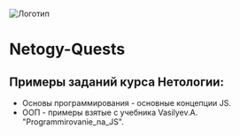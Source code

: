 ![Логотип](https://cdn.picodi.com/kz/files/shop-description/n/netology/netology-logo.png)
# Netogy-Quests
## Примеры заданий курса Нетологии:
* Основы программирования - основные концепции JS.
* ООП - примеры взятые с учебника Vasilyev.A. "Programmirovanie_na_JS".
